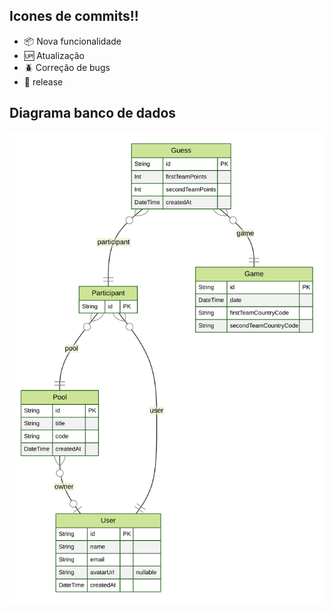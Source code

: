 
## Icones de commits!!

 - :package: Nova funcionalidade
 - :up: Atualização
 - :beetle: Correção de bugs
 - :checkered_flag: release

 ## Diagrama banco de dados

 ![Diagrama banco de dados!](/prisma/ERD.svg)